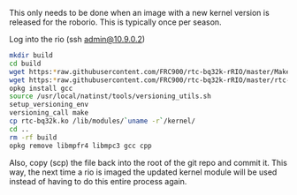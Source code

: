 This only needs to be done when an image with a new kernel version is released for the roborio. This is typically once per season.

Log into the rio (ssh admin@10.9.0.2)

```bash
mkdir build
cd build
wget https:*raw.githubusercontent.com/FRC900/rtc-bq32k-rRIO/master/Makefile
wget https:*raw.githubusercontent.com/FRC900/rtc-bq32k-rRIO/master/rtc-bq32k.c
opkg install gcc
source /usr/local/natinst/tools/versioning_utils.sh 
setup_versioning_env
versioning_call make
cp rtc-bq32k.ko /lib/modules/`uname -r`/kernel/
cd ..
rm -rf build
opkg remove libmpfr4 libmpc3 gcc cpp
```


Also, copy (scp) the file back into the root of the git repo and commit it. This way, the next time a rio is imaged the updated kernel module will be used instead of having to do this entire process again.